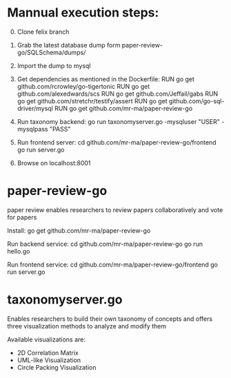 # Mannual execution steps:
0. Clone felix branch
1. Grab the latest database dump form paper-review-go/SQLSchema/dumps/
2. Import the dump to mysql
3. Get dependencies as mentioned in the Dockerfile:
RUN go get github.com/rcrowley/go-tigertonic
RUN go get github.com/alexedwards/scs
RUN go get github.com/Jeffail/gabs
RUN go get github.com/stretchr/testify/assert
RUN go get github.com/go-sql-driver/mysql
RUN go get github.com/mr-ma/paper-review-go

4. Run taxonomy backend: go run taxonomyserver.go -mysqluser "USER" -mysqlpass "PASS"
5. Run frontend server: cd github.com/mr-ma/paper-review-go/frontend go run server.go
6. Browse on localhost:8001

# paper-review-go
paper review enables researchers to review papers collaboratively and vote for papers 

Install:
go get github.com/mr-ma/paper-review-go

Run backend service:
cd github.com/mr-ma/paper-review-go
go run hello.go

Run frontend service:
cd github.com/mr-ma/paper-review-go/frontend
go run server.go

# taxonomyserver.go

Enables researchers to build their own taxonomy of concepts and offers three visualization methods to analyze and modify them

Available visualizations are:

- 2D Correlation Matrix
- UML-like Visualization
- Circle Packing Visualization
